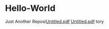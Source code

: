 # Hello-World
Just Another Reposi[Untitled.pdf](https://github.com/HarshiSinghania/Hello-World/files/6681848/Untitled.pdf)
[Untitled.pdf](https://github.com/HarshiSinghania/Hello-World/files/6681849/Untitled.pdf)
tory

